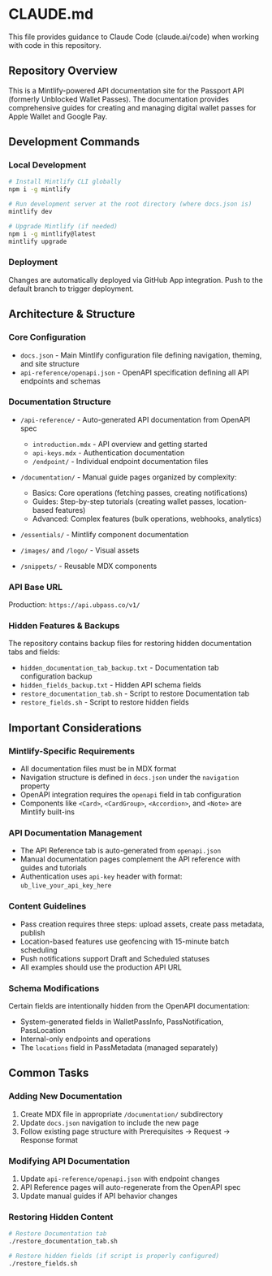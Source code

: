 # CLAUDE.md

This file provides guidance to Claude Code (claude.ai/code) when working with code in this repository.

## Repository Overview

This is a Mintlify-powered API documentation site for the Passport API (formerly Unblocked Wallet Passes). The documentation provides comprehensive guides for creating and managing digital wallet passes for Apple Wallet and Google Pay.

## Development Commands

### Local Development
```bash
# Install Mintlify CLI globally
npm i -g mintlify

# Run development server at the root directory (where docs.json is)
mintlify dev

# Upgrade Mintlify (if needed)
npm i -g mintlify@latest
mintlify upgrade
```

### Deployment
Changes are automatically deployed via GitHub App integration. Push to the default branch to trigger deployment.

## Architecture & Structure

### Core Configuration
- `docs.json` - Main Mintlify configuration file defining navigation, theming, and site structure
- `api-reference/openapi.json` - OpenAPI specification defining all API endpoints and schemas

### Documentation Structure
- `/api-reference/` - Auto-generated API documentation from OpenAPI spec
  - `introduction.mdx` - API overview and getting started
  - `api-keys.mdx` - Authentication documentation
  - `/endpoint/` - Individual endpoint documentation files

- `/documentation/` - Manual guide pages organized by complexity:
  - Basics: Core operations (fetching passes, creating notifications)
  - Guides: Step-by-step tutorials (creating wallet passes, location-based features)
  - Advanced: Complex features (bulk operations, webhooks, analytics)

- `/essentials/` - Mintlify component documentation
- `/images/` and `/logo/` - Visual assets
- `/snippets/` - Reusable MDX components

### API Base URL
Production: `https://api.ubpass.co/v1/`

### Hidden Features & Backups
The repository contains backup files for restoring hidden documentation tabs and fields:
- `hidden_documentation_tab_backup.txt` - Documentation tab configuration backup
- `hidden_fields_backup.txt` - Hidden API schema fields
- `restore_documentation_tab.sh` - Script to restore Documentation tab
- `restore_fields.sh` - Script to restore hidden fields

## Important Considerations

### Mintlify-Specific Requirements
- All documentation files must be in MDX format
- Navigation structure is defined in `docs.json` under the `navigation` property
- OpenAPI integration requires the `openapi` field in tab configuration
- Components like `<Card>`, `<CardGroup>`, `<Accordion>`, and `<Note>` are Mintlify built-ins

### API Documentation Management
- The API Reference tab is auto-generated from `openapi.json`
- Manual documentation pages complement the API reference with guides and tutorials
- Authentication uses `api-key` header with format: `ub_live_your_api_key_here`

### Content Guidelines
- Pass creation requires three steps: upload assets, create pass metadata, publish
- Location-based features use geofencing with 15-minute batch scheduling
- Push notifications support Draft and Scheduled statuses
- All examples should use the production API URL

### Schema Modifications
Certain fields are intentionally hidden from the OpenAPI documentation:
- System-generated fields in WalletPassInfo, PassNotification, PassLocation
- Internal-only endpoints and operations
- The `locations` field in PassMetadata (managed separately)

## Common Tasks

### Adding New Documentation
1. Create MDX file in appropriate `/documentation/` subdirectory
2. Update `docs.json` navigation to include the new page
3. Follow existing page structure with Prerequisites → Request → Response format

### Modifying API Documentation
1. Update `api-reference/openapi.json` with endpoint changes
2. API Reference pages will auto-regenerate from the OpenAPI spec
3. Update manual guides if API behavior changes

### Restoring Hidden Content
```bash
# Restore Documentation tab
./restore_documentation_tab.sh

# Restore hidden fields (if script is properly configured)
./restore_fields.sh
```
